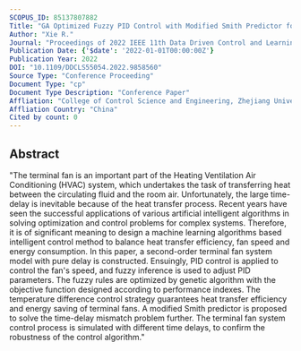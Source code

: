 ```yaml
---
SCOPUS_ID: 85137807882
Title: "GA Optimized Fuzzy PID Control with Modified Smith Predictor for HVAC Terminal Fan System"
Author: "Xie R."
Journal: "Proceedings of 2022 IEEE 11th Data Driven Control and Learning Systems Conference, DDCLS 2022"
Publication Date: {'$date': '2022-01-01T00:00:00Z'}
Publication Year: 2022
DOI: "10.1109/DDCLS55054.2022.9858560"
Source Type: "Conference Proceeding"
Document Type: "cp"
Document Type Description: "Conference Paper"
Affliation: "College of Control Science and Engineering, Zhejiang University"
Affliation Country: "China"
Cited by count: 0
---
```


## Abstract
"The terminal fan is an important part of the Heating Ventilation Air Conditioning (HVAC) system, which undertakes the task of transferring heat between the circulating fluid and the room air. Unfortunately, the large time-delay is inevitable because of the heat transfer process. Recent years have seen the successful applications of various artificial intelligent algorithms in solving optimization and control problems for complex systems. Therefore, it is of significant meaning to design a machine learning algorithms based intelligent control method to balance heat transfer efficiency, fan speed and energy consumption. In this paper, a second-order terminal fan system model with pure delay is constructed. Ensuingly, PID control is applied to control the fan's speed, and fuzzy inference is used to adjust PID parameters. The fuzzy rules are optimized by genetic algorithm with the objective function designed according to performance indexes. The temperature difference control strategy guarantees heat transfer efficiency and energy saving of terminal fans. A modified Smith predictor is proposed to solve the time-delay mismatch problem further. The terminal fan system control process is simulated with different time delays, to confirm the robustness of the control algorithm."
